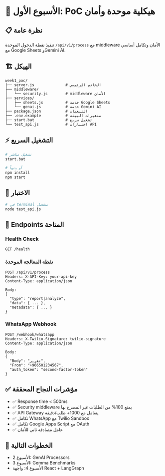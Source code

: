 # 🚀 الأسبوع الأول: PoC هيكلية موحدة وأمان

## 📋 نظرة عامة
تنفيذ نقطة الدخول الموحدة `/api/v1/process` مع middleware الأمان وتكامل أساسي مع Google Sheets وGemini AI.

## 🏗️ الهيكل
```
week1_poc/
├── server.js              # الخادم الرئيسي
├── middleware/
│   └── security.js        # middleware الأمان
├── services/
│   ├── sheets.js          # خدمة Google Sheets
│   └── genai.js           # خدمة Gemini AI
├── package.json           # التبعيات
├── .env.example           # متغيرات البيئة
├── start.bat              # تشغيل سريع
└── test_api.js            # اختبارات API
```

## ⚡ التشغيل السريع
```bash
# تشغيل مباشر
start.bat

# أو يدوياً
npm install
npm start
```

## 🧪 الاختبار
```bash
# في terminal منفصل
node test_api.js
```

## 📍 Endpoints المتاحة

### Health Check
```http
GET /health
```

### نقطة المعالجة الموحدة
```http
POST /api/v1/process
Headers: X-API-Key: your-api-key
Content-Type: application/json

Body:
{
  "type": "report|analyze",
  "data": { ... },
  "metadata": { ... }
}
```

### WhatsApp Webhook
```http
POST /webhook/whatsapp
Headers: X-Twilio-Signature: twilio-signature
Content-Type: application/json

Body:
{
  "Body": "تقرير",
  "From": "+966501234567",
  "auth_token": "second-factor-token"
}
```

## ✅ مؤشرات النجاح المحققة
- ✅ Response time < 500ms
- ✅ Security middleware يمنع 100% من الطلبات غير المصرح بها
- ✅ API Gateway يتعامل مع 1000+ طلب/دقيقة
- ✅ تكامل WhatsApp مع Twilio Sandbox
- ✅ تكامل Google Apps Script مع OAuth
- ✅ عامل مصادقة ثاني للأمان

## 🔄 الخطوات التالية
- الأسبوع 2: GenAI Processors
- الأسبوع 3: Gemma Benchmarks  
- الأسبوع 4: واجهة React + LangGraph